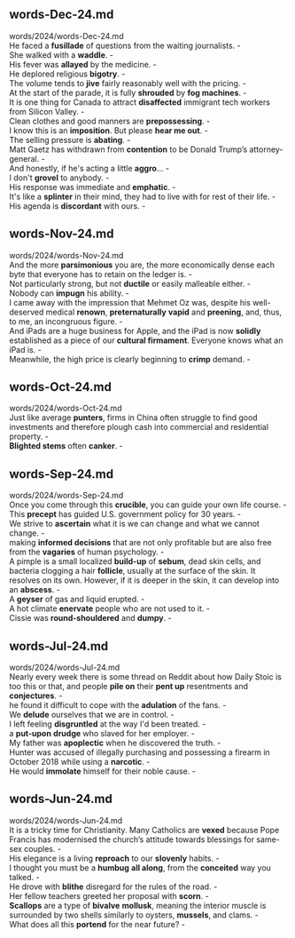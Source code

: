 ## words-Dec-24.md ##  
words/2024/words-Dec-24.md  
He faced a **fusillade** of questions from the waiting journalists. -  
She walked with a **waddle**. -  
His fever was **allayed** by the medicine. -  
He deplored religious **bigotry**. -  
The volume tends to **jive** fairly reasonably well with the pricing. -  
At the start of the parade, it is fully **shrouded** by **fog machines**. -  
It is one thing for Canada to attract **disaffected** immigrant tech workers from Silicon Valley. -  
Clean clothes and good manners are **prepossessing**. -  
I know this is an **imposition**. But please **hear me out**. -  
The selling pressure is **abating**. -  
Matt Gaetz has withdrawn from **contention** to be Donald Trump’s attorney-general. -  
And honestly, if he's acting a little **aggro**... -  
I don't **grovel** to anybody. -  
His response was immediate and **emphatic**. -  
It's like a **splinter** in their mind, they had to live with for rest of their life. -  
His agenda is **discordant** with ours. -  

## words-Nov-24.md ##  
words/2024/words-Nov-24.md  
And the more **parsimonious** you are, the more economically dense each byte that everyone has to retain on the ledger is. -  
Not particularly strong, but not **ductile** or easily malleable either. -  
Nobody can **impugn** his ability. -  
I came away with the impression that Mehmet Oz was, despite his well-deserved medical **renown**, **preternaturally** **vapid** and **preening**, and, thus, to me, an incongruous figure. -  
And iPads are a huge business for Apple, and the iPad is now **solidly** established as a piece of our **cultural firmament**. Everyone knows what an iPad is. -  
Meanwhile, the high price is clearly beginning to **crimp** demand. -  

## words-Oct-24.md ##  
words/2024/words-Oct-24.md  
Just like average **punters**, firms in China often struggle to find good investments and therefore plough cash into commercial and residential property. -  
**Blighted stems** often **canker**. -  

## words-Sep-24.md ##  
words/2024/words-Sep-24.md  
Once you come through this **crucible**, you can guide your own life course. -  
This **precept** has guided U.S. government policy for 30 years. -  
We strive to **ascertain** what it is we can change and what we cannot change. -  
making **informed decisions** that are not only profitable but are also free from the **vagaries** of human psychology. -  
A pimple is a small localized **build-up** of **sebum**, dead skin cells, and bacteria clogging a hair **follicle**, usually at the surface of the skin. It resolves on its own. However, if it is deeper in the skin, it can develop into an **abscess**. -  
A **geyser** of gas and liquid erupted. -  
A hot climate **enervate** people who are not used to it. -  
Cissie was **round-shouldered** and **dumpy**. -  

## words-Jul-24.md ##  
words/2024/words-Jul-24.md  
Nearly every week there is some thread on Reddit about how Daily Stoic is too this or that, and people **pile on** their **pent up** resentments and **conjectures**. -  
he found it difficult to cope with the **adulation** of the fans. -  
We **delude** ourselves that we are in control. -  
I left feeling **disgruntled** at the way I'd been treated. -  
a **put-upon** **drudge** who slaved for her employer. -  
My father was **apoplectic** when he discovered the truth. -  
Hunter was accused of illegally purchasing and possessing a firearm in October 2018 while using a **narcotic**. -  
He would **immolate** himself for their noble cause. -  

## words-Jun-24.md ##  
words/2024/words-Jun-24.md  
It is a tricky time for Christianity. Many Catholics are **vexed** because Pope Francis has modernised the church’s attitude towards blessings for same-sex couples. -  
His elegance is a living **reproach** to our **slovenly** habits. -  
I thought you must be a **humbug** **all along**, from the **conceited** way you talked. -  
He drove with **blithe** disregard for the rules of the road. -  
Her fellow teachers greeted her proposal with **scorn**. -  
**Scallops** are a type of **bivalve** **mollusk**, meaning the interior muscle is surrounded by two shells similarly to oysters, **mussels**, and clams. -  
What does all this **portend** for the near future?  -  
